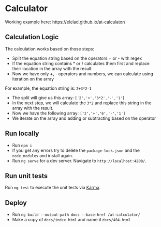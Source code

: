 # Calculator

Working example here: https://elelad.github.io/at-calculator/

## Calculation Logic

The calculation works based on those steps:
- Split the equation string based on the operators + or - with regex
- If the equation string contains * or / calculates them first and replace their location in the array with the result
- Now we have only +, - operators and numbers, we can calculate using iteration on the array

For example, the equation string is: `2+3*2-1`
- The split will give us this array: `['2','+','3*2','-','1']`
- In the next step, we will calculate the `3*2` and replace this string in the array with the result.
- Now we have the following array: `['2','+','6','-','1']`
- We iterate on the array and adding or subtracting based on the operator

## Run locally
- Run `npm i`
- If you get any errors try to delete the `package-lock.json` and the `node_modules` and install again. 
- Run `ng serve` for a dev server. Navigate to `http://localhost:4200/`.

## Run unit tests

Run `ng test` to execute the unit tests via [Karma](https://karma-runner.github.io).


## Deploy
- Run `ng build --output-path docs --base-href /at-calculator/`
- Make a copy of `docs/index.html` and name it `docs/404.html`
